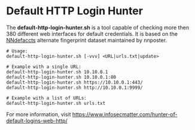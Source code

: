 
# Default HTTP Login Hunter

The **default-http-login-hunter.sh** is a tool capable of checking more then 380 different web interfaces for default credentials. It is based on the [NNdefaccts](https://github.com/nnposter/nndefaccts) alternate fingerprint dataset maintained by nnposter.


```
# Usage:
default-http-login-hunter.sh [-vvv] <URL|urls.txt|update>

# Example with a single URL:
default-http-login-hunter.sh 10.10.0.1
default-http-login-hunter.sh 10.10.0.1:80
default-http-login-hunter.sh https://10.10.0.1:443/
default-http-login-hunter.sh http://10.10.0.1:9999/

# Example with a list of URLs:
default-http-login-hunter.sh urls.txt
```

For more information, visit https://www.infosecmatter.com/hunter-of-default-logins-web-http/

